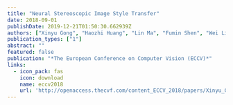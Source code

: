 ```yaml
---
title: "Neural Stereoscopic Image Style Transfer"
date: 2018-09-01
publishDate: 2019-12-21T01:50:30.662939Z
authors: ["Xinyu Gong", "Haozhi Huang", "Lin Ma", "Fumin Shen", "Wei Liu", "Tong Zhang"]
publication_types: ["1"]
abstract: ""
featured: false
publication: "*The European Conference on Computer Vision (ECCV)*"
links:
  - icon_pack: fas
    icon: download
    name: eccv2018
    url: 'http://openaccess.thecvf.com/content_ECCV_2018/papers/Xinyu_Gong_Neural_Stereoscopic_Image_ECCV_2018_paper.pdf'
---
```

